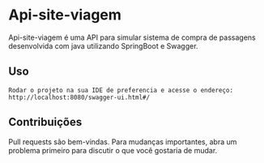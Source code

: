 # Api-site-viagem

Api-site-viagem é uma API  para simular sistema de compra de passagens desenvolvida com java utilizando SpringBoot e Swagger.

## Uso
```
Rodar o projeto na sua IDE de preferencia e acesse o endereço:
http://localhost:8080/swagger-ui.html#/
```

## Contribuições
Pull requests são bem-vindas. Para mudanças importantes, abra um problema primeiro para discutir o que você gostaria de mudar.
